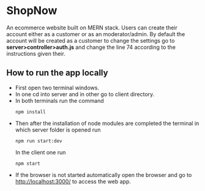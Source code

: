 # ShopNow
An ecommerce website built on MERN stack. Users can create their account either as a customer or as an moderator/admin. By default the account will be created as a customer to change the settings go to <strong>server>controller>auth.js</strong> and change the line 74 according to the instructions given their.

## How to run the app locally
<ul> <li> First open two terminal windows.
<li> In one cd into server and in other go to client directory.
<li> In both terminals run the command

```
npm install
```
<li> Then after the installation of node modules are completed the terminal in which server folder is opened run

```
npm run start:dev
```

In the client one run

```
npm start
```
<li> If the browser is not started automatically open the browser and go to <a href="http://localhost:3000/">http://localhost:3000/</a> to access the web app.
</ul>